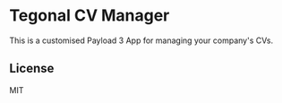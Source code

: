# Tegonal CV Manager

This is a customised Payload 3 App for managing your company's CVs.

## License
MIT
